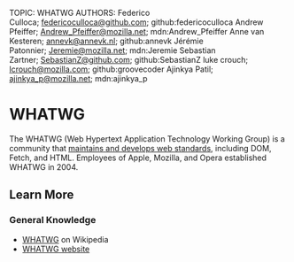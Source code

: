 TOPIC: WHATWG
AUTHORS: Federico Culloca; federicoculloca@github.com; github:federicoculloca
         Andrew Pfeiffer; Andrew_Pfeiffer@mozilla.net; mdn:Andrew_Pfeiffer
         Anne van Kesteren; annevk@annevk.nl; github:annevk
         Jérémie Patonnier; Jeremie@mozilla.net; mdn:Jeremie
         Sebastian Zartner; SebastianZ@github.com; github:SebastianZ
         luke crouch; lcrouch@mozilla.com; github:groovecoder
         Ajinkya Patil; ajinkya_p@mozilla.net; mdn:ajinkya_p

# WHATWG

The WHATWG (Web Hypertext Application Technology Working Group) is a community that
[maintains and develops web standards](https://spec.whatwg.org/), including DOM, Fetch, and HTML.
Employees of Apple, Mozilla, and Opera established WHATWG in 2004.

## Learn More

### General Knowledge

- [WHATWG](https://en.wikipedia.org/wiki/WHATWG) on Wikipedia
- [WHATWG website](https://whatwg.org/)
